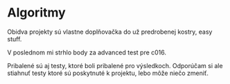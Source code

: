 # Algoritmy

Obidva projekty sú vlastne doplňovačka do už predrobenej kostry, easy stuff. 

V poslednom mi strhlo body za advanced test pre c016.

Pribalené sú aj testy, ktoré boli pribalené pro výsledkoch.
Odporúčam si ale stiahnuť testy ktoré sú poskytnuté k projektu, lebo môže niečo zmeniť.
